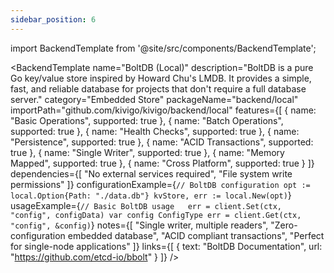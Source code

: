 ```yaml
---
sidebar_position: 6
---
```


import BackendTemplate from '@site/src/components/BackendTemplate';

<BackendTemplate
  name="BoltDB (Local)"
  description="BoltDB is a pure Go key/value store inspired by Howard Chu's LMDB. It provides a simple, fast, and reliable database for projects that don't require a full database server."
  category="Embedded Store"
  packageName="backend/local"
  importPath="github.com/kivigo/kivigo/backend/local"
  features={[
    { name: "Basic Operations", supported: true },
    { name: "Batch Operations", supported: true },
    { name: "Health Checks", supported: true },
    { name: "Persistence", supported: true },
    { name: "ACID Transactions", supported: true },
    { name: "Single Writer", supported: true },
    { name: "Memory Mapped", supported: true },
    { name: "Cross Platform", supported: true }
  ]}
  dependencies={[
    "No external services required",
    "File system write permissions"
  ]}
  configurationExample={`// BoltDB configuration
opt := local.Option{Path: "./data.db"}
kvStore, err := local.New(opt)`}
  usageExample={`// Basic BoltDB usage  
err = client.Set(ctx, "config", configData)
var config ConfigType
err = client.Get(ctx, "config", &config)`}
  notes={[
    "Single writer, multiple readers",
    "Zero-configuration embedded database",
    "ACID compliant transactions",
    "Perfect for single-node applications"
  ]}
  links={[
    { text: "BoltDB Documentation", url: "https://github.com/etcd-io/bbolt" }
  ]}
/>
